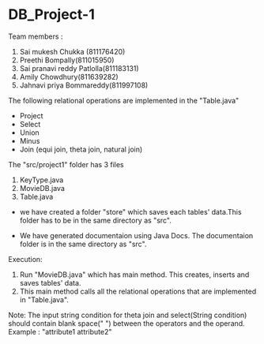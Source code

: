# DB_Project-1

Team members : 
1. Sai mukesh Chukka (811176420)
2. Preethi Bompally(811015950)
3. Sai pranavi reddy Patlolla(811183131)
4. Amily Chowdhury(811639282)
5. Jahnavi priya Bommareddy(811997108)

The following relational operations are implemented in the "Table.java"
- Project
- Select
- Union
- Minus
- Join (equi join, theta join, natural join)

The "src/project1" folder has 3 files 
1. KeyType.java
2. MovieDB.java
3. Table.java

- we have created a folder "store"  which saves each tables' data.This folder has to be in the same directory as "src".

- We have generated documentaion using Java Docs. The documentaion folder is in the same directory as "src".

Execution:

1. Run "MovieDB.java" which has main method. This creates, inserts and saves tables' data.
2. This main method calls all the relational operations that are implemented in "Table.java".

Note: 
The input string condition for theta join and select(String condition) should contain blank space(" ") between the operators and the operand.
Example : "attribute1 <op> attribute2" 

